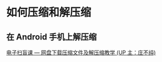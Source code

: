 # 如何压缩和解压缩

## 在 Android 手机上解压缩

[电子扫盲课 — 网盘下载压缩文件及解压缩教学 (UP 主：庄不纯)](https://www.bilibili.com/video/BV11w4m1y7kA)
